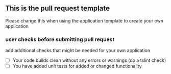 ## This is the pull request template
Please change this when using the application template to create your own application

### user checks before submitting pull request
add additional checks that might be needed for your own application
- [ ] Your code builds clean without any errors or warnings (do a tslint check)
- [ ] You have added unit tests for added or changed functionality
